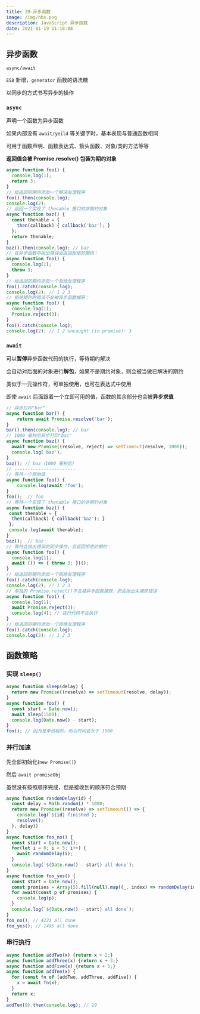 ```yaml
---
title: 39-异步函数
image: /img/hbs.png
description: JavaScript 异步函数
date: 2021-01-19 11:18:08
---
```


## 异步函数

`async/await`

`ES8` 新增，`generator` 函数的语法糖

以同步的方式书写异步的操作

### `async`

声明一个函数为异步函数

如果内部没有 `await/yeild` 等关键字时，基本表现与普通函数相同

可用于函数声明、函数表达式、箭头函数、对象/类的方法等等

**返回值会被 Promise.resolve() 包装为期约对象**

```js
async function foo() {
  console.log(1);
  return 3;
}
// 给返回的期约添加一个解决处理程序
foo().then(console.log);
console.log(2); 
// 返回一个实现了 thenable 接口的非期约对象
async function baz() {
  const thenable = {
    then(callback) { callback('baz'); }
  };
  return thenable;
}
baz().then(console.log); // baz
// 在异步函数中抛出错误会返回拒绝的期约：
async function foo() {
  console.log(1);
  throw 3;
}
// 给返回的期约添加一个拒绝处理程序
foo().catch(console.log);
console.log(2); // 1 2 3
// 拒绝期约的错误不会被异步函数捕获：
async function foo() {
  console.log(1);
  Promise.reject(3);
}
foo().catch(console.log);
console.log(2); // 1 2 Uncaught (in promise): 3 
```

### `await`

可以**暂停**异步函数代码的执行，等待期约解决

会自动对后面的对象进行**解包**，如果不是期约对象，则会被当做已解决的期约

类似于一元操作符，可单独使用，也可在表达式中使用

即使 `await` 后面跟着一个立即可用的值，函数的其余部分也会被**异步求值**

```js
// 异步打印"bar"
async function bar() {
 	return await Promise.resolve('bar');
}
bar().then(console.log); // bar
// 1000 毫秒后异步打印"baz"
async function baz() {
  await new Promise((resolve, reject) => setTimeout(resolve, 1000));
  console.log('baz');
}
baz(); // baz（1000 毫秒后）
// -----------------------
// 等待一个原始值
async function foo() {
 	console.log(await 'foo');
}
foo();  // foo
// 等待一个实现了 thenable 接口的非期约对象
async function baz() {
 const thenable = {
  then(callback) { callback('baz'); }
 };
 console.log(await thenable);
}
baz();  // baz 
// 等待会抛出错误的同步操作，会返回拒绝的期约：
async function foo() {
  console.log(1);
  await (() => { throw 3; })();
}
// 给返回的期约添加一个拒绝处理程序
foo().catch(console.log);
console.log(2); // 1 2 3
// 单独的 Promise.reject()不会被异步函数捕获，而会抛出未捕获错误
async function foo() {
  console.log(1);
  await Promise.reject(3);
  console.log(4); // 这行代码不会执行
}
// 给返回的期约添加一个拒绝处理程序
foo().catch(console.log);
console.log(2); // 1 2 3
```

## 函数策略

### 实现 `sleep()`

```js
async function sleep(delay) {
  return new Promise((resolve) => setTimeout(resolve, delay));
}
async function foo() {
  const start = Date.now();
  await sleep(1500);
  console.log(Date.now() - start);
}
foo(); // 因为是单线程的，所以时间会长于 1500
```

### 并行加速

先全部初始化(`new Promise()`)

然后 `await promiseObj`

虽然没有按照顺序完成，但是接收到的顺序符合预期

```js
async function randomDelay(id) {
  const delay = Math.random() * 1000;
  return new Promise((resolve) => setTimeout(() => {
    console.log(`${id} finished`);
    resolve();
  }, delay))
}
async function foo_no() {
  const start = Date.now();
  for(let i = 0; i < 5; i++) {
    await randomDelay(i);
  }
  console.log(`${Date.now() - start} all done`);
}
async function foo_yes() {
  const start = Date.now();
  const promises = Array(5).fill(null).map((_, index) => randomDelay(index));
  for await(const p of promises) {
    console.log(p);
  }
  console.log(`${Date.now() - start} all done`);
}
foo_no(); // 4221 all done
foo_yes(); // 1495 all done
```

### 串行执行

```js
async function addTwo(x) {return x + 2;}
async function addThree(x) {return x + 3;}
async function addFive(x) {return x + 5;}
async function addTen(x) {
  for (const fn of [addTwo, addThree, addFive]) {
    x = await fn(x);
  }
  return x;
}
addTen(9).then(console.log); // 19 
```